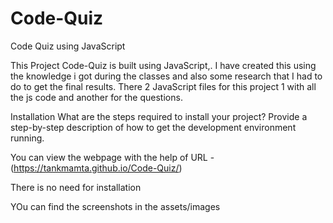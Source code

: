 # Code-Quiz

Code Quiz using JavaScript

This Project Code-Quiz is built using JavaScript,. I have created this using the knowledge i got during the classes and also some research that I had to do to get the final results. There 2 JavaScript files for this project 1 with all the js code and another for the questions.

Installation What are the steps required to install your project? Provide a step-by-step description of how to get the development environment running.

You can view the webpage with the help of URL - (https://tankmamta.github.io/Code-Quiz/)

There is no need for installation

YOu can find the screenshots in the assets/images
